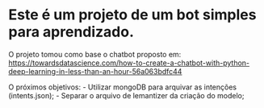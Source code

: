 # Este é um projeto de um bot simples para aprendizado.

O projeto tomou como base o chatbot proposto em:  https://towardsdatascience.com/how-to-create-a-chatbot-with-python-deep-learning-in-less-than-an-hour-56a063bdfc44

O próximos objetivos:
     - Utilizar mongoDB para arquivar as intenções (intents.json);
     - Separar o arquivo de lemantizer da criação do modelo;